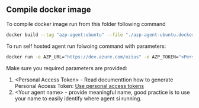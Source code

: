 ## Compile docker image

To compile docker image run from this folder following command

```bash
docker build --tag "azp-agent:ubuntu" --file "./azp-agent-ubuntu.dockerfile" .
```

To run self hosted agent run folwoing command with parameters:

```bash
docker run -e AZP_URL="https://dev.azure.com/ozius" -e AZP_TOKEN="<Personal Access Token>" -e AZP_POOL="Default" -e AZP_AGENT_NAME="<Your agent name>" --name "azp-agent-ubuntu" azp-agent:ubuntu
```

Make sure you required parameters are provided:
1. \<Personal Access Token\> - Read documenttion how to generate Personal Access Token: [Use personal access tokens](https://learn.microsoft.com/en-us/azure/devops/organizations/accounts/use-personal-access-tokens-to-authenticate?view=azure-devops&tabs=Windows)
2. \<Your agent name\> - provide meaningful name, good practice is to use your name to easily identify where agent si running.  



